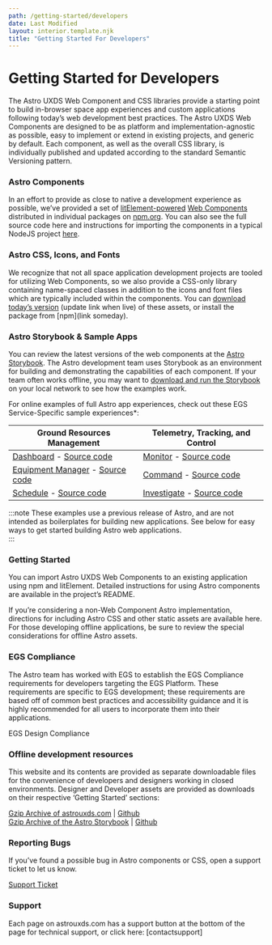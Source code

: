 ```yaml
---
path: /getting-started/developers
date: Last Modified
layout: interior.template.njk
title: "Getting Started For Developers"
---
```


# Getting Started for Developers

The Astro UXDS Web Component and CSS libraries provide a starting point to build in-browser space app experiences and custom applications following today’s web development best practices. The Astro UXDS Web Components are designed to be as platform and implementation-agnostic as possible, easy to implement or extend in existing projects, and generic by default. Each component, as well as the overall CSS library, is individually published and updated according to the standard Semantic Versioning pattern.  
  
  
### Astro Components  
In an effort to provide as close to native a development experience as possible, we’ve provided a set of [litElement-powered](https://lit-element.polymer-project.org/guide) [Web Components](https://developer.mozilla.org/en-US/docs/Web/Web_Components) distributed in individual packages on [npm.org](https://www.npmjs.com/org/astrouxds). You can also see the full source code here and instructions for importing the components in a typical NodeJS project [here](https://github.com/RocketCommunicationsInc/astro-components/tree/feature/astro-tokens-static-assets#use-the-astro-web-components-in-a-nodejs-project).  
  
  
### Astro CSS, Icons, and Fonts  
We recognize that not all space application development projects are tooled for utilizing Web Components, so we also provide a CSS-only library containing name-spaced classes in addition to the icons and font files which are typically included within the components. You can [download today’s version](https://github.com/RocketCommunicationsInc/astro-components/tree/feature/astro-tokens-static-assets/src/components/rux-assets) (update link when live) of these assets, or install the package from [npm](link someday).  
  
  
### Astro Storybook & Sample Apps  
You can review the latest versions of the web components at the [Astro Storybook](https://astro-components.netlify.app/?path=/story/astro-uxds-welcome--start-here). The Astro development team uses Storybook as an environment for building and demonstrating the capabilities of each component. If your team often works offline, you may want to [download and run the Storybook](https://github.com/RocketCommunicationsInc/astro-components/tree/feature/astro-tokens-static-assets#download-and-install-the-astro-web-component-storybook) on your local network to see how the examples work.  
  
For online examples of full Astro app experiences, check out these EGS Service-Specific sample experiences*:  
  
| Ground Resources Management   | Telemetry, Tracking, and Control |
| ----------------------------- | -------------------------------- |
| [Dashboard](/grm-service-ux-design/grm-dashboard/) - [Source code](https://bitbucket.org/rocketcom/grm-sample-apps-dashboard/src/master/)   |  [Monitor](/ttc-service-ux-design/ttc-monitor/) - [Source code](https://bitbucket.org/rocketcom/tt-c-monitor/src/master/)  |
| [Equipment Manager](/grm-service-ux-design/grm-equipment-manager/) - [Source code](https://bitbucket.org/rocketcom/grm-sample-apps-equipment/src/master/)  | [Command](/ttc-service-ux-design/ttc-command/) - [Source code](https://bitbucket.org/rocketcom/tt-c-command/src/master/)  |
| [Schedule](/grm-service-ux-design/grm-schedule/) - [Source code](https://bitbucket.org/rocketcom/grm-sample-apps-schedule/src/master/)   | [Investigate](/ttc-service-ux-design/ttc-investigate/) - [Source code](https://bitbucket.org/rocketcom/tt-c-investigate/src/master/)   |
  
:::note
These examples use a previous release of Astro, and are not intended as boilerplates for building new applications. See below for easy ways to get started building Astro web applications.  
:::
  
  
### Getting Started  
You can import Astro UXDS Web Components to an existing application using npm and litElement. Detailed instructions for using Astro components are available in the project’s README.  
  
If you’re considering a non-Web Component Astro implementation, directions for including Astro CSS and other static assets are available here. For those developing offline applications, be sure to review the special considerations for offline Astro assets.  
  
  
### EGS Compliance  
The Astro team has worked with EGS to establish the EGS Compliance requirements for developers targeting the EGS Platform. These requirements are specific to EGS development; these requirements are based off of common best practices and accessibility guidance and it is highly recommended for all users to incorporate them into their applications.  
  
EGS Design Compliance  
  
  
### Offline development resources  
  
This website and its contents are provided as separate downloadable files for the convenience of developers and designers working in closed environments. Designer and Developer assets are provided as downloads on their respective ‘Getting Started’ sections:  
  
[Gzip Archive of astrouxds.com](https://github.com/RocketCommunicationsInc/astro-uxds/archive/draft.zip) | [Github](https://github.com/RocketCommunicationsInc/astro-uxds)  
[Gzip Archive of the Astro Storybook](https://github.com/RocketCommunicationsInc/astro-components/archive/master.zip) | [Github](https://github.com/RocketCommunicationsInc/astro-components)
  
  
### Reporting Bugs  
If you’ve found a possible bug in Astro components or CSS, open a support ticket to let us know.  
  
[Support Ticket](https://astro-components.netlify.app/?path=/story/astro-uxds-welcome--contributing)
  
  
### Support  
Each page on astrouxds.com has a support button at the bottom of the page for technical support, or click here: [contactsupport]  
